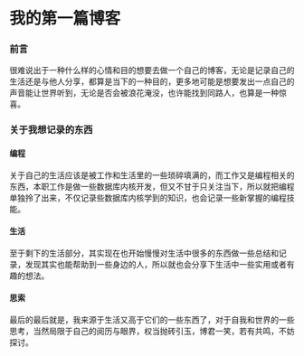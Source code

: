 # 我的第一篇博客


### 前言

很难说出于一种什么样的心情和目的想要去做一个自己的博客，无论是记录自己的生活还是与他人分享，都算是当下的一种目的，更多地可能是想要发出一点自己的声音能让世界听到，无论是否会被浪花淹没，也许能找到同路人，也算是一种惊喜。

### 关于我想记录的东西

#### 编程

关于自己的生活应该是被工作和生活里的一些琐碎填满的，而工作又是编程相关的东西，本职工作是做一些数据库内核开发，但又不甘于只关注当下，所以就把编程单独拎了出来，不仅记录些数据库内核学到的知识，也会记录一些新掌握的编程技能。

#### 生活

至于剩下的生活部分，其实现在也开始慢慢对生活中很多的东西做一些总结和记录，发现其实也能帮助到一些身边的人，所以就也会分享下生活中一些实用或者有趣的想法。

#### 思索

最后的最后就是，我来源于生活又高于它们的一些东西了，对于自我和世界的一些思考，当然局限于自己的阅历与眼界，权当抛砖引玉，博君一笑，若有共鸣，不妨探讨。
